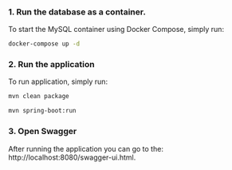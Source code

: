 ### 1. Run the database as a container.


To start the MySQL container using Docker Compose, simply run:
```bash
docker-compose up -d
```

[//]: # (#### 2. Alternatively, you can start the MySQL container via the terminal using the following command:)

[//]: # ()
[//]: # ()
[//]: # ()
[//]: # (```bash)

[//]: # ()
[//]: # ( docker run --name mysql-container -e MYSQL_ROOT_PASSWORD=password -e MYSQL_DATABASE=todo_database -e TZ=UTC -p 3306:3306 -v mysql-data:/var/lib/mysql -d mysql )

[//]: # ()
[//]: # ( ```)

[//]: # ()
[//]: # (&#40;application properties, user :root&#41;)

### 2. Run the application
To run application, simply run:
```bash
mvn clean package
```
```bash
mvn spring-boot:run
```
### 3. Open Swagger
After running the application you can go to the: http://localhost:8080/swagger-ui.html.
